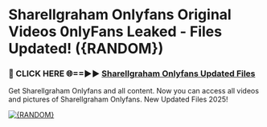 # Sharellgraham Onlyfans Original Videos 0nlyFans Leaked - Files Updated! ({RANDOM})

<h3>🔴 CLICK HERE 🌐==►► <a href="https://betterlinks.top/A2PfLJ" rel="nofollow">Sharellgraham Onlyfans Updated Files</a></h3>

Get Sharellgraham Onlyfans and all content. Now you can access all videos and pictures of Sharellgraham Onlyfans. New Updated Files 2025!

[![{RANDOM}](https://i.imgur.com/ppqm5kG.gif)](https://betterlinks.top/A2PfLJ)